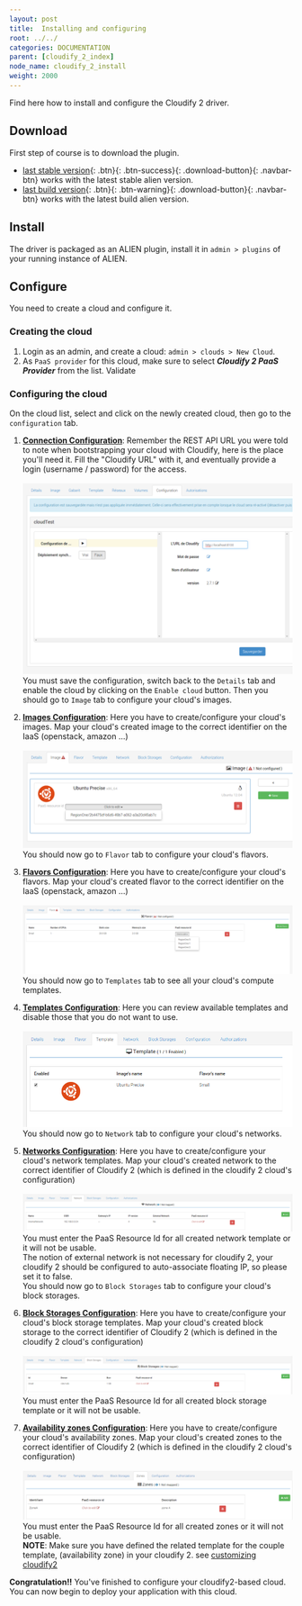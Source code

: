 ```yaml
---
layout: post
title:  Installing and configuring
root: ../../
categories: DOCUMENTATION
parent: [cloudify_2_index]
node_name: cloudify_2_install
weight: 2000
---
```


Find here how to install and configure the Cloudify 2 driver.

## Download ##
First step of course is to download the plugin.

* [last stable version](https://fastconnect.org/maven/service/local/artifact/maven/redirect?r=opensource&g=alien4cloud&a=alien4cloud-cloudify2-provider&v=LATEST&p=zip){: .btn}{: .btn-success}{: .download-button}{: .navbar-btn} works with the latest stable alien version.
* [last build version](https://fastconnect.org/maven/service/local/artifact/maven/redirect?r=opensource-snapshot&g=alien4cloud&a=alien4cloud-cloudify2-provider&v=LATEST&p=zip){: .btn}{: .btn-warning}{: .download-button}{: .navbar-btn} works with the latest build alien version.

## Install ##
The driver is packaged as an ALIEN plugin, install it in `admin > plugins` of your running instance of ALIEN.

## Configure ##
You need to create a cloud and configure it.

### Creating the cloud ###
1. Login as an admin, and create a cloud: `admin > clouds > New Cloud`.
2. As `PaaS provider` for this cloud, make sure to select ***Cloudify 2 PaaS Provider*** from the list. Validate

### Configuring the cloud ###
On the cloud list, select and click on the newly created cloud, then go to the `configuration` tab.

1. **<u>Connection Configuration</u>**: Remember the REST API URL you were told to note when bootstrapping your cloud with Cloudify, here is the place you'll need it. Fill the "Cloudify URL" with it, and eventually provide a login (username / password) for the access.<br><br>
[![Connection configuration][config_cloud_cloudifyConUrl]][config_cloud_cloudifyConUrl]<br>
You must save the configuration, switch back to the `Details` tab and enable the cloud by clicking on the `Enable cloud` button. Then you should go to `Image` tab to configure your cloud's images.

2. **<u>Images Configuration</u>**: Here you have to create/configure your cloud's images. Map your cloud's created image to the correct identifier on the IaaS (openstack, amazon ...)<br><br>
[![Images configuration][config_cloud_cloudifyImage]][config_cloud_cloudifyImage]<br>
You should now go to `Flavor` tab to configure your cloud's flavors.

3. **<u>Flavors Configuration</u>**: Here you have to create/configure your cloud's flavors. Map your cloud's created flavor to the correct identifier on the IaaS (openstack, amazon ...)<br><br>
[![Flavors configuration][config_cloud_cloudifyFlavor]][config_cloud_cloudifyFlavor]<br>
You should now go to `Templates` tab to see all your cloud's compute templates.

4. **<u>Templates Configuration</u>**: Here you can review available templates and disable those that you do not want to use.<br><br>
[![Templates configuration][config_cloud_cloudifyTemplate]][config_cloud_cloudifyTemplate]<br>
You should now go to `Network` tab to configure your cloud's networks.

5. **<u>Networks Configuration</u>**: Here you have to create/configure your cloud's network templates. Map your cloud's created network to the correct identifier of Cloudify 2 (which is defined in the cloudify 2 cloud's configuration)<br><br>
[![Networks configuration][config_cloud_cloudifyNetwork]][config_cloud_cloudifyNetwork]<br>
You must enter the PaaS Resource Id for all created network template or it will not be usable.<br>
The notion of external network is not necessary for cloudify 2, your cloudify 2 should be configured to auto-associate floating IP, so please set it to false.<br>
You should now go to `Block Storages` tab to configure your cloud's block storages.

6. **<u>Block Storages Configuration</u>**: Here you have to create/configure your cloud's block storage templates. Map your cloud's created block storage to the correct identifier of Cloudify 2 (which is defined in the cloudify 2 cloud's configuration)<br><br>
[![Block Storages configuration][config_cloud_cloudifyBlockStorage]][config_cloud_cloudifyBlockStorage]<br>
You must enter the PaaS Resource Id for all created block storage template or it will not be usable.<br>

7. **<u>Availability zones Configuration</u>**: Here you have to create/configure your cloud's availability zones. Map your cloud's created zones to the correct identifier of Cloudify 2 (which is defined in the cloudify 2 cloud's configuration)<br><br>
[![Availability zones configuration][config_cloud_zones]][config_cloud_zones]<br>
You must enter the PaaS Resource Id for all created zones or it will not be usable.<br>
**NOTE**: Make sure you have defined the related template for the couple template, (availability zone) in your cloudify 2. see [customizing cloudify2](#/documentation/cloudify2_driver/cloudify.html)

**Congratulation!!** You've finished to configure your cloudify2-based cloud. You can now begin to deploy your application with this cloud.

[config_cloud_cloudifyConUrl]: ../../images/cloudify2_driver/config_cloud_cloudifyConUrl.png  "Connection configuration"

[config_cloud_cloudifyImage]: ../../images/cloudify2_driver/config_cloud_cloudifyImage.png  "Images"

[config_cloud_cloudifyFlavor]: ../../images/cloudify2_driver/config_cloud_cloudifyFlavor.png  "Flavors"

[config_cloud_cloudifyTemplate]: ../../images/cloudify2_driver/config_cloud_cloudifyTemplate.png  "Templates"

[config_cloud_cloudifyNetwork]: ../../images/cloudify2_driver/config_cloud_cloudifyNetwork.png  "Networks"

[config_cloud_cloudifyBlockStorage]: ../../images/cloudify2_driver/config_cloud_cloudifyBlockStorage.png  "Block Storages"

[config_cloud_naming_policy]: ../../images/cloudify2_driver/config_cloud_naming_policy.png  "Naming policy"

[config_cloud_zones]: ../../images/cloudify2_driver/config_cloud_zones.png  "Availability zones"
